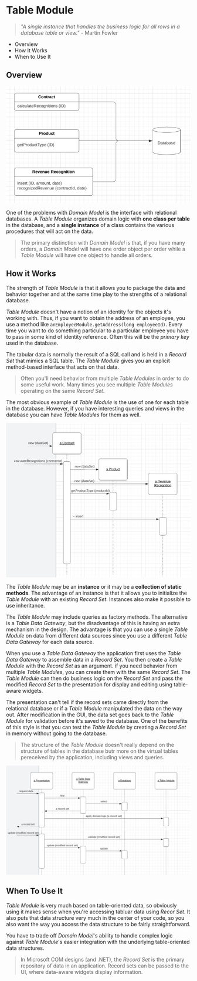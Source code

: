 # Table Module

> *"A single instance that handles the business logic for all rows in a database table or view."* - Martin Fowler

* Overview
* How It Works
* When to Use It

## Overview

![](IMAGE%201.png)

One of the problems with *Domain Model* is the interface with relational databases. A *Table Module* organizes domain logic with **one class per table** in the database, and a **single instance** of a class contains the various procedures that will act on the data.

> The primary distinction with *Domain Model* is that, if you have many orders, a *Domain Model* will have one order object per order while a *Table Module* will have one object to handle all orders.

## How it Works

The strength of *Table Module* is that it allows you to package the data and behavior together and at the same time play to the strengths of a relational database.

*Table Module* doesn't have a notion of an identity for the objects it's working with. Thus, if you want to obtain the address of an employee, you use a method like `anEmployeeModule.getAddress(long employeeId)`. Every time you want to do something particular to a particular employee you have to pass in some kind of identity reference. Often this will be the *primary key* used in the database.

The tabular data is normally the result of a SQL call and is held in a *Record Set* that mimics a SQL table. The *Table Module* gives you an explicit method-based interface that acts on that data.

> Often you'll need behavior from multiple *Table Modules* in order to do some useful work. Many times you see multiple *Table Modules* operating on the same *Record Set*.

The most obvious example of *Table Module* is the use of one for each table in the database. However, if you have interesting queries and views in the database you can have *Table Modules* for them as well.

![](IMAGE%202.png)

The *Table Module* may be an **instance** or it may be a **collection of static methods**. The advantage of an instance is that it allows you to initialize the *Table Module* with an existing *Record Set*. Instances also make it possible to use inheritance.

The *Table Module* may include queries as factory methods. The alternative is a *Table Data Gateway*, but the disadvantage of this is having an extra mechanism in the design. The advantage is that you can use a single *Table Module* on data from different data sources since you use a different *Table Data Gateway* for each data source.

When you use a *Table Data Gateway* the application first uses the *Table Data Gateway* to assemble data in a *Record Set*. You then create a *Table Module* with the *Record Set* as an argument. if you need behavior from multiple *Table Modules*, you can create them with the same *Record Set*. The *Table Module* can then do business logic on the *Record Set* and pass the modified *Record Set* to the presentation for display and editing using table-aware widgets.

The presentation can't tell if the record sets came directly from the relational database or if a *Table Module* manipulated the data on the way out. After modification in the GUI, the data set goes back to the *Table Module* for validation before it's saved to the database. One of the benefits of this style is that you can test the *Table Module* by creating a *Record Set* in memory without going to the database.

> The structure of the *Table Module* doesn't really depend on the structure of tables in the database butr more on the virtual tables pereceived by the application, including views and queries.

![](IMAGE%203.png)

## When To Use It

*Table Module* is very much based on table-oriented data, so obviously using it makes sense when you're accessing tabluar data using *Recor Set*. It also puts that data structure very much in the center of your code, so you also want the way you access the data structure to be fairly straightforward.

You have to trade off *Domain Model*'s ability to handle complex logic against *Table Module*'s easier integration with the underlying table-oriented data structures.

> In Microsoft COM designs (and .NET), the *Record Set* is the primary repository of data in an application. Record sets can be passed to the UI, where data-aware widgets display information.
